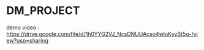 # DM_PROJECT

demo video : https://drive.google.com/file/d/1h0YYG2VJ_NcsDNUUAcso4wluKyySt5g-/view?usp=sharing

